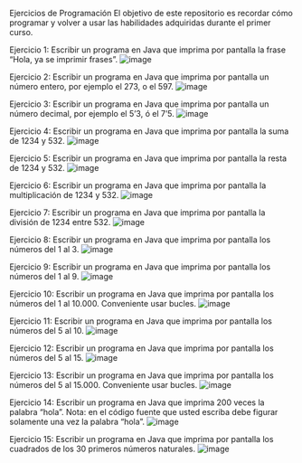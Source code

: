 Ejercicios de Programación
El objetivo de este repositorio es recordar cómo programar y volver a usar las habilidades adquiridas durante el primer curso.

Ejercicio 1:
Escribir un programa en Java que imprima por pantalla la frase “Hola, ya se
imprimir frases”.
![image](https://github.com/user-attachments/assets/42c43c31-c576-4a6e-b7b4-ce1a8452f31c)


Ejercicio 2:
Escribir un programa en Java que imprima por pantalla un número entero, por
ejemplo el 273, o el 597.
![image](https://github.com/user-attachments/assets/e5d12caa-5b52-4fd9-92fe-7e65c1bd60ca)

Ejercicio 3:
Escribir un programa en Java que imprima por pantalla un número decimal, por
ejemplo el 5’3, ó el 7’5.
![image](https://github.com/user-attachments/assets/e8b6e330-6a04-4c49-a1a9-758a38c8b92b)

Ejercicio 4:
Escribir un programa en Java que imprima por pantalla la suma de 1234 y 532.
![image](https://github.com/user-attachments/assets/3d06cb3a-f600-4ad7-9df2-c19c600f2a16)


Ejercicio 5:
Escribir un programa en Java que imprima por pantalla la resta de 1234 y 532.
![image](https://github.com/user-attachments/assets/4040ab5c-3428-461e-aa61-07e5f8c4a17f)


Ejercicio 6:
Escribir un programa en Java que imprima por pantalla la multiplicación de 1234 y
532.
![image](https://github.com/user-attachments/assets/d0b074b2-b0e1-4630-8b50-547c214b527d)


Ejercicio 7:
Escribir un programa en Java que imprima por pantalla la división de 1234 entre
532.
![image](https://github.com/user-attachments/assets/b9ffdd75-090a-49a1-b2d8-01357ba19b38)


Ejercicio 8:
Escribir un programa en Java que imprima por pantalla los números del 1 al 3.
![image](https://github.com/user-attachments/assets/f31479b1-56cd-4d6e-a6ff-991e71315998)


Ejercicio 9:
Escribir un programa en Java que imprima por pantalla los números del 1 al 9.
![image](https://github.com/user-attachments/assets/d295c2b1-8c43-47d8-ac0a-fba64834f132)


Ejercicio 10:
Escribir un programa en Java que imprima por pantalla los números del 1 al 10.000.
Conveniente usar bucles.
![image](https://github.com/user-attachments/assets/736a8bbc-fc02-4bbb-8c3a-5b0f9533e912)


Ejercicio 11:
Escribir un programa en Java que imprima por pantalla los números del 5 al 10.
![image](https://github.com/user-attachments/assets/dded5333-a017-4e33-ad79-8fdcebd7bec5)


Ejercicio 12:
Escribir un programa en Java que imprima por pantalla los números del 5 al 15.
![image](https://github.com/user-attachments/assets/8f75c977-e22a-4c70-b25b-be8edd0a1428)


Ejercicio 13:
Escribir un programa en Java que imprima por pantalla los números del 5 al 15.000.
Conveniente usar bucles.
![image](https://github.com/user-attachments/assets/512b5daf-9e3b-4dda-8d81-04bd67e6885d)


Ejercicio 14:
Escribir un programa en Java que imprima 200 veces la palabra “hola”. Nota: en el
código fuente que usted escriba debe figurar solamente una vez la palabra “hola”.
![image](https://github.com/user-attachments/assets/ff6550f8-edd2-4ddf-a571-023b1f9a418e)


Ejercicio 15:
Escribir un programa en Java que imprima por pantalla los cuadrados de los 30
primeros números naturales.
![image](https://github.com/user-attachments/assets/6c0b6ff5-f5fc-45c2-a2f0-21e577a45ae0)
